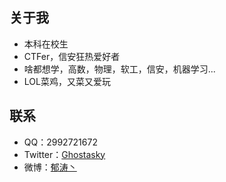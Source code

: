 ## 关于我
-  本科在校生
-  CTFer，信安狂热爱好者
-  啥都想学，高数，物理，软工，信安，机器学习...
-  LOL菜鸡，又菜又爱玩
## 联系
-   QQ：2992721672
-   Twitter：[Ghostasky](https://twitter.com/ghostasky)
-   微博：[郁涛丶](https://weibo.com/Ghostasky)
